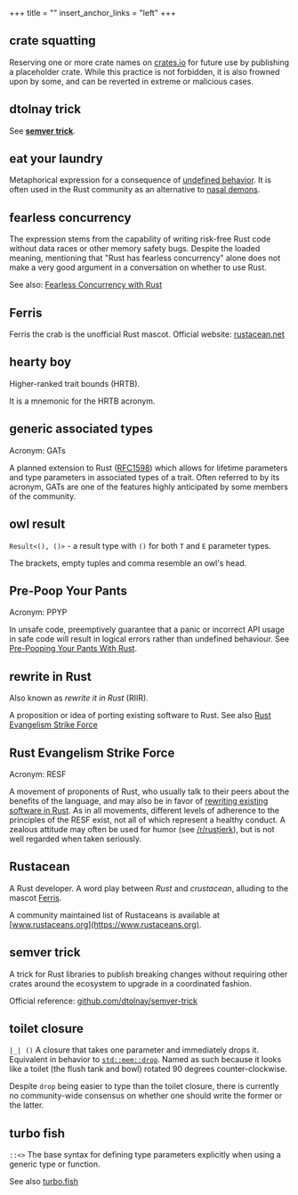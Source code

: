 +++
title = ""
insert_anchor_links = "left"
+++

## crate squatting

Reserving one or more crate names on [crates.io](https://crates.io) for future use by publishing a placeholder crate. While this practice is not forbidden, it is also frowned upon by some, and can be reverted in extreme or malicious cases.

## dtolnay trick

See [**semver trick**](#semver-trick).

## eat your laundry

Metaphorical expression for a consequence of [undefined behavior](https://doc.rust-lang.org/reference/behavior-considered-undefined.html). It is often used in the Rust community as an alternative to [nasal demons](http://catb.org/jargon/html/N/nasal-demons.html).

## fearless concurrency
The expression stems from the capability of writing risk-free Rust code without data races or other memory safety bugs. Despite the loaded meaning, mentioning that "Rust has fearless concurrency" alone does not make a very good argument in a conversation on whether to use Rust.

See also: [Fearless Concurrency with Rust](https://blog.rust-lang.org/2015/04/10/Fearless-Concurrency.html)

## Ferris

Ferris the crab is the unofficial Rust mascot. Official website: [rustacean.net](https://rustacean.net)

## hearty boy

Higher-ranked trait bounds (HRTB).

It is a mnemonic for the HRTB acronym.

## generic associated types

Acronym: GATs

A planned extension to Rust ([RFC1598](https://github.com/rust-lang/rfcs/blob/master/text/1598-generic_associated_types.md)) which allows for lifetime parameters and type parameters in associated types of a trait.
Often referred to by its acronym, GATs are one of the features highly anticipated by some members of the community.

## owl result

`Result<(), ()>` - a result type with `()` for both `T` and `E` parameter types.

The brackets, empty tuples and comma resemble an owl's head.

## Pre-Poop Your Pants

Acronym: PPYP

In unsafe code, preemptively guarantee that a panic or incorrect API usage in safe code will result in logical errors rather than undefined behaviour. See [Pre-Pooping Your Pants With Rust](https://cglab.ca/%7Eabeinges/blah/everyone-poops/#pre-pooping-your-pants).

## rewrite in Rust

Also known as _rewrite it in Rust_ (RIIR).

A proposition or idea of porting existing software to Rust. See also [Rust Evangelism Strike Force](#rust-evangelism-strike-force)

## Rust Evangelism Strike Force

Acronym: RESF

A movement of proponents of Rust, who usually talk to their peers about the benefits of the language, and may also be in favor of [rewriting existing software in Rust](#rewrite-in-rust). As in all movements, different levels of adherence to the principles of the RESF exist, not all of which represent a healthy conduct. A zealous attitude may often be used for humor (see [/r/rustjerk](https://www.reddit.com/r/rustjerk)), but is not well regarded when taken seriously.

## Rustacean

A Rust developer. A word play between _Rust_ and _crustacean_, alluding to the mascot [Ferris](#ferris).

A community maintained list of Rustaceans is available at [www.rustaceans.org](https://www.rustaceans.org).

## semver trick

A trick for Rust libraries to publish breaking changes without requiring other crates around the ecosystem to upgrade in a coordinated fashion.

Official reference: [github.com/dtolnay/semver-trick](https://github.com/dtolnay/semver-trick)

## toilet closure 

`|_| ()`
A closure that takes one parameter and immediately drops it. Equivalent in behavior to [`std::mem::drop`](https://doc.rust-lang.org/std/mem/fn.drop.html). Named as such because it looks like a toilet (the flush tank and bowl) rotated 90 degrees counter-clockwise.

Despite `drop` being easier to type than the toilet closure, there is currently no community-wide consensus on whether one should write the former or the latter.

## turbo fish

`::<>`
The base syntax for defining type parameters explicitly when using a generic type or function.

See also [turbo.fish](https://turbo.fish)
